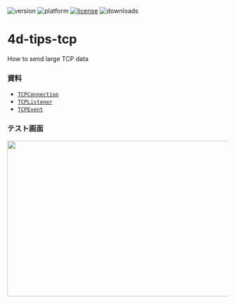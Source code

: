 ![version](https://img.shields.io/badge/version-20%20R9%2B-E23089)
![platform](https://img.shields.io/static/v1?label=platform&message=mac-intel%20|%20mac-arm%20|%20win-64&color=blue)
[![license](https://img.shields.io/github/license/miyako/4d-tips-tcp)](LICENSE)
![downloads](https://img.shields.io/github/downloads/miyako/4d-tips-tcp/total)

# 4d-tips-tcp
How to send large TCP data

### 資料

* [`TCPConnection`](https://developer.4d.com/docs/ja/API/TCPConnectionClass#tcpconnection-オブジェクト)
* [`TCPListener`](https://developer.4d.com/docs/ja/API/TCPListenerClass)
* [`TCPEvent`](https://developer.4d.com/docs/ja/API/TCPEventClass)

### テスト画面

<img width="509" height="354" alt="" src="https://github.com/user-attachments/assets/5bdf5da7-f997-49b9-a17d-11a117c4cfda" />
